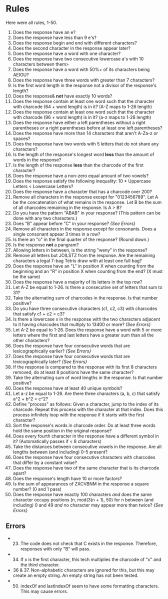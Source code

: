 # Rules

Here were all rules, 1-50.

1. Does the response have an e?
2. Does the response have less than 9 e's?
3. Does the response begin and end with different characters?
4. Does the second character in the response appear later?
5. Does the response have a word with one character?
6. Does the response have two consecutive lowercase a's with 10 characters between them>
7. Does the response have a word with 50%+ of its characters being AEIOU?
8. Does the response have three words with greater than 7 characters?
9. Is the first word length in the response not a divisor of the response's length?
10. Does the response& **not** have exactly 10 words?
11. Does the response contain at least one word such that the character with charcode (64 + word length) is in it? (A-Z maps to 1-26 length)
12. Does the response contain at least one word such that the character with charcode (96 + word length) is in it? (a-z maps to 1-26 length)
13. Does the response have either a left parentheses without a right parentheses *or* a right parentheses before at least one left parentheses?
14. Does the response have more than 14 characters that aren't A-Za-z or spaces?
15. Does the response have two words with 5 letters that do not share any characters?
16. Is the length of the response's longest word **less** than the amount of words in the response?
17. Is the length of the response **less** than the charcode of the first character?
18. Does the response have a non-zero equal amount of two vowels?
19. Does the response satisfy the following inequality: 10 * Uppercase Letters < Lowercase Letters?
20. Does the response have a character that has a charcode over 200?
21. Remove all characters in the response except for "0123456789". Let A be the concatenation of what remains in the response. Let B be the sum of all charcodes remaining in the response. Is A > B?
22. Do you have the pattern "ABAB" in your response? (This pattern can be done with any two characters.)
23. Does "B" appear before "C" in your response? *{See Errors}*
24. Remove all characters in the response except for consonants. Does a single consonant appear 3 times in a row?
25. Is there an "o" in the final quarter of the response? (Round down.)
26. Is the response **not** a pangram?
27. Allowing letters in between, is the string "weny" in the response?
28. Remove all letters but JOILSTZ from the response. Are the remaining characters a legal 7-bag Tetris draw with at least one full bag? 
29. Does the response have an "L" in position X when counting from the beginning and an "R" in position X when counting from the end? (X must be the same)
30. Does the response have a majority of its letters in the top row?
31. Let A-Z be equal to 1-26. Is there a consecutive set of letters that sum to 31?
32. Take the alternating sum of charcodes in the response. Is that number positive?
33. Do you have three consecutive characters (c1, c2, c3) with charcodes that satisfy c1 + c2 = c3?
34. Is there a lowercase x in the response with the two characters adjacent to it having charcodes that multiply to 13400 or more? *(See Errors}*
35. Let A-Z be equal to 1-26. Does the response have a word with 5 or more letters where the first and last letters have a greater sum than all the other characters?
36. Does the response have four consecutive words that are lexicographically earlier? *{See Errors}*
37. Does the response have four consecutive words that are lexicographically later? *{See Errors}*
38. If the response is compared to the response with its first 8 characters removed, do at least 8 positions have the same character?
39. Take the alternating sum of word lengths in the response. Is that number positive?
40. Does the response have at least 40 unique symbols?
41. Let a-z be equal to 1-26. Are there three characters (a, b, c) that satisfy a^2 + b^2 = c^2?
42. Define "process" as follows: Given a character, jump to the index of its charcode. Repeat this process with the character at that index. Does this process infinitely loop with the response if it starts with the first character?
43. Sort the response's words in charcode order. Do at least three words hold the same position in the original response?
44. Does every fourth character in the response have a different symbol in it? (Automatically passes if < 8 characters)
45. Take the distances between consecutive vowels in the response. Are all lengths between (and including) 0-5 present?
46. Does the response have four consecutive characters with charcodes that differ by a constant value?
47. Does the response have two of the same character that is its charcode apart?
48. Does the response's length have 10 or more factors?
49. Is the sum of appearances of ZXCVBNM in the response a square number? (0 and 1 pass)
50. Does the response have exactly 100 characters *and* does the same character occupy positions (n, mod(3(n + 1), 50) for n between (and including) 0 and 49 *and* no character may appear more than twice? *{See Errors}*

## Errors

- 23. The code does not check that C exists in the response. Therefore, responses with only "B" will pass.
- 34. If x is the first character, this tech multiplies the charcode of "x" and the third character.
- 36 & 37. Non-alphabetic characters are ignored for this, but this may create an empty string. An empty string has not been tested.
- 50. indexOf and lastIndexOf seem to have some formatting characters. This may cause errors.

